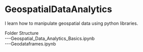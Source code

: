 # GeospatialDataAnalytics
I learn how to manipulate geospatial data using python libraries. 

Folder Structure <br />
---Geospatial_Data_Analytics_Basics.ipynb <br />
---Geodataframes.ipynb <br />
